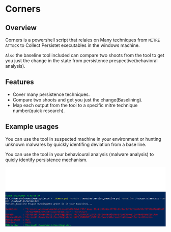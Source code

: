 # Corners

## Overview

Corners is a powershell script that relaies on Many techniques from `MITRE ATT&CK` to Collect Persistet executables in the windows machine.

`Also` the baseline tool included can compare two shoots from the tool to get you just the change in the state from persistence prespective(behavioral analysis). 




## Features

- Cover many persistence techniques.
- Compare two shoots and get you just the change(Baselining).
- Map each output from the tool to a specific mitre technique number(quick research).


## Example usages 

You can use the tool in suspected machine in your environment or hunting unknown malwares by quickly identifing deviation from a base line.

You can use the tool in your behavioural analysis (malware analysis) to quicly identify persistence mechanism.


![Error loading Image](Images/Screen.png)